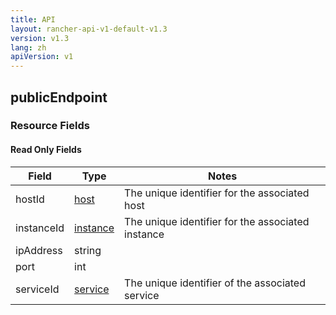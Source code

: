 ```yaml
---
title: API
layout: rancher-api-v1-default-v1.3
version: v1.3
lang: zh
apiVersion: v1
---
```


## publicEndpoint



### Resource Fields


#### Read Only Fields

Field | Type   | Notes
---|---|---
hostId | [host]({{site.baseurl}}/rancher/{{page.version}}/{{page.lang}}/api/{{page.apiVersion}}/api-resources/host/)  | The unique identifier for the associated host
instanceId | [instance]({{site.baseurl}}/rancher/{{page.version}}/{{page.lang}}/api/{{page.apiVersion}}/api-resources/instance/)  | The unique identifier for the associated instance
ipAddress | string  | 
port | int  | 
serviceId | [service]({{site.baseurl}}/rancher/{{page.version}}/{{page.lang}}/api/{{page.apiVersion}}/api-resources/service/)  | The unique identifier of the associated service


<br>
